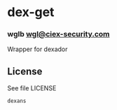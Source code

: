 # dex-get
### wglb wgl@ciex-security.com

Wrapper for dexador

## License 

See file LICENSE

```common-lisp
dexans
```




